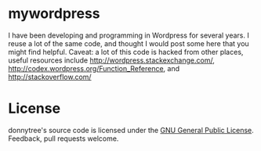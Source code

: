 mywordpress
===========

I have been developing and programming in Wordpress for several years. I reuse a lot of the same code, and thought I would post some here that you might find helpful. Caveat: a lot of this code is hacked from other places, useful resources include http://wordpress.stackexchange.com/, http://codex.wordpress.org/Function_Reference, and http://stackoverflow.com/ 

License
===========

donnytree's source code is licensed under the <a href="https://github.com/donnytree/mywordpress/blob/master/LICENSE">GNU General Public License</a>. Feedback, pull requests welcome.
